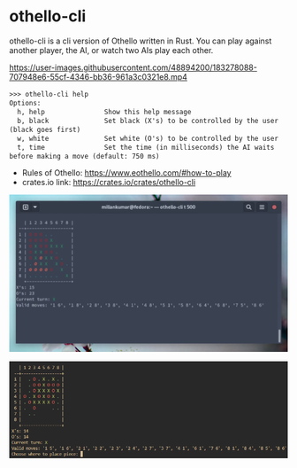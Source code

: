 # othello-cli
othello-cli is a cli version of Othello written in Rust.
You can play against another player, the AI, or watch two AIs play each other.

https://user-images.githubusercontent.com/48894200/183278088-707948e6-55cf-4346-bb36-961a3c0321e8.mp4

```
>>> othello-cli help
Options:
  h, help               Show this help message
  b, black              Set black (X's) to be controlled by the user (black goes first)
  w, white              Set white (O's) to be controlled by the user
  t, time               Set the time (in milliseconds) the AI waits before making a move (default: 750 ms)
```

- Rules of Othello: https://www.eothello.com/#how-to-play
- crates.io link: https://crates.io/crates/othello-cli

![Showcase Image 2](https://github.com/LelsersLasers/Othello/raw/main/Showcase/Showcase2.PNG)

![Showcase Image 1](https://github.com/LelsersLasers/Othello/raw/main/Showcase/Showcase.PNG)
